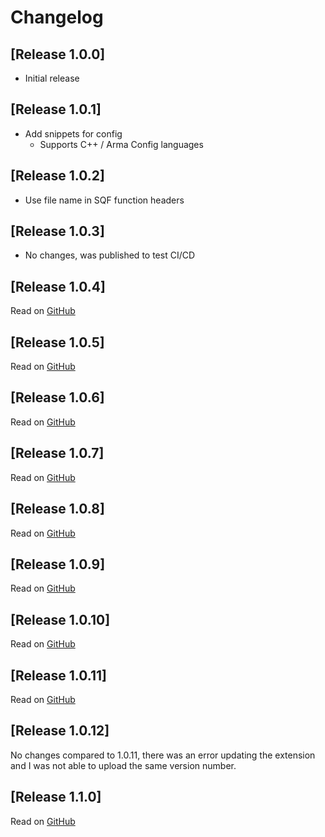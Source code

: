 # Changelog

## [Release 1.0.0]
- Initial release

## [Release 1.0.1]
- Add snippets for config
  - Supports C++ / Arma Config languages

## [Release 1.0.2]
- Use file name in SQF function headers

## [Release 1.0.3]
- No changes, was published to test CI/CD

## [Release 1.0.4]
Read on [GitHub](https://github.com/DartRuffian/LazyArmaDev/releases/tag/v1.0.4)

## [Release 1.0.5]
Read on [GitHub](https://github.com/DartRuffian/LazyArmaDev/releases/tag/v1.0.5)

## [Release 1.0.6]
Read on [GitHub](https://github.com/DartRuffian/LazyArmaDev/releases/tag/v1.0.6)

## [Release 1.0.7]
Read on [GitHub](https://github.com/DartRuffian/LazyArmaDev/releases/tag/v1.0.7)

## [Release 1.0.8]
Read on [GitHub](https://github.com/DartRuffian/LazyArmaDev/releases/tag/v1.0.8)

## [Release 1.0.9]
Read on [GitHub](https://github.com/DartRuffian/LazyArmaDev/releases/tag/v1.0.9)

## [Release 1.0.10]
Read on [GitHub](https://github.com/DartRuffian/LazyArmaDev/releases/tag/v1.0.10)

## [Release 1.0.11]
Read on [GitHub](https://github.com/DartRuffian/LazyArmaDev/releases/tag/v1.0.11)

## [Release 1.0.12]
No changes compared to 1.0.11, there was an error updating the extension and I was not able to upload the same version number.

## [Release 1.1.0]
Read on [GitHub](https://github.com/DartRuffian/LazyArmaDev/releases/tag/v1.1.0)
